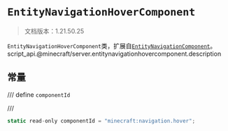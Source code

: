# `EntityNavigationHoverComponent`

> 文档版本：1.21.50.25

`EntityNavigationHoverComponent`类，扩展自[`EntityNavigationComponent`](./entitynavigationcomponent.md)。script_api.@minecraft/server.entitynavigationhovercomponent.description

## 常量

/// define
`componentId`


///

```js
static read-only componentId = "minecraft:navigation.hover";
```

